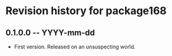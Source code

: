 # Revision history for package168

## 0.1.0.0 -- YYYY-mm-dd

* First version. Released on an unsuspecting world.
